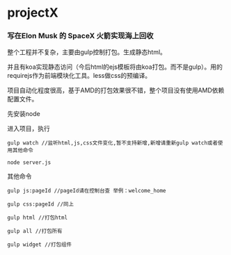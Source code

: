 # projectX

### 写在Elon Musk 的 SpaceX 火箭实现海上回收

整个工程并不复杂，主要由gulp控制打包。生成静态html。

并且有koa实现静态访问（今后html的ejs模板将由koa打包。而不是gulp）。用的requirejs作为前端模块化工具。less做css的预编译。

项目自动化程度很高，基于AMD的打包效果很不错，整个项目没有使用AMD依赖配置文件。

先安装node 

进入项目，执行

    gulp watch //监听html,js,css文件变化,暂不支持新增,新增请重新gulp watch或者使用其他命令

    node server.js

其他命令

    gulp js:pageId //pageId请在控制台查 举例：welcome_home

    gulp css:pageId //同上

    gulp html //打包html

    gulp all //打包所有

    gulp widget //打包组件

    


